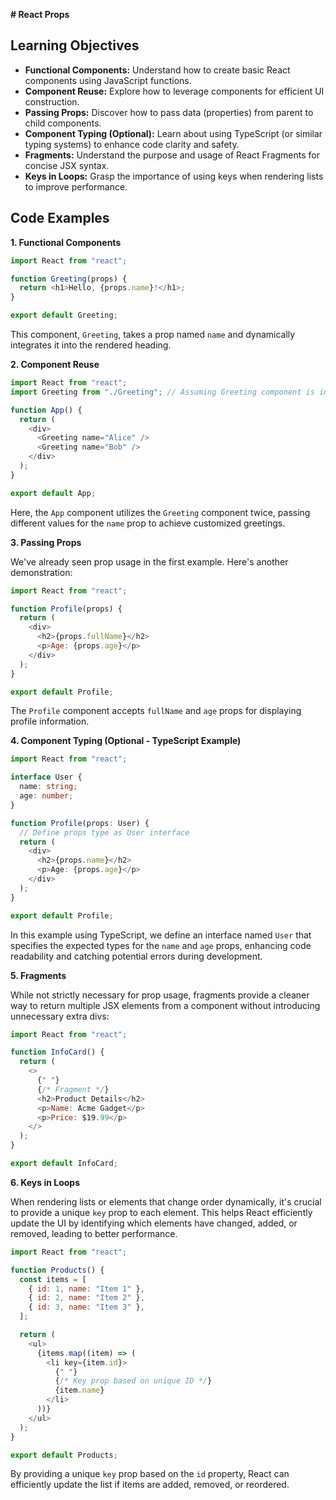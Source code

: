 **# React Props**

## Learning Objectives

- **Functional Components:** Understand how to create basic React components using JavaScript functions.
- **Component Reuse:** Explore how to leverage components for efficient UI construction.
- **Passing Props:** Discover how to pass data (properties) from parent to child components.
- **Component Typing (Optional):** Learn about using TypeScript (or similar typing systems) to enhance code clarity and safety.
- **Fragments:** Understand the purpose and usage of React Fragments for concise JSX syntax.
- **Keys in Loops:** Grasp the importance of using keys when rendering lists to improve performance.

## Code Examples

**1. Functional Components**

```javascript
import React from "react";

function Greeting(props) {
  return <h1>Hello, {props.name}!</h1>;
}

export default Greeting;
```

This component, `Greeting`, takes a prop named `name` and dynamically integrates it into the rendered heading.

**2. Component Reuse**

```javascript
import React from "react";
import Greeting from "./Greeting"; // Assuming Greeting component is in a separate file

function App() {
  return (
    <div>
      <Greeting name="Alice" />
      <Greeting name="Bob" />
    </div>
  );
}

export default App;
```

Here, the `App` component utilizes the `Greeting` component twice, passing different values for the `name` prop to achieve customized greetings.

**3. Passing Props**

We've already seen prop usage in the first example. Here's another demonstration:

```javascript
import React from "react";

function Profile(props) {
  return (
    <div>
      <h2>{props.fullName}</h2>
      <p>Age: {props.age}</p>
    </div>
  );
}

export default Profile;
```

The `Profile` component accepts `fullName` and `age` props for displaying profile information.

**4. Component Typing (Optional - TypeScript Example)**

```typescript
import React from "react";

interface User {
  name: string;
  age: number;
}

function Profile(props: User) {
  // Define props type as User interface
  return (
    <div>
      <h2>{props.name}</h2>
      <p>Age: {props.age}</p>
    </div>
  );
}

export default Profile;
```

In this example using TypeScript, we define an interface named `User` that specifies the expected types for the `name` and `age` props, enhancing code readability and catching potential errors during development.

**5. Fragments**

While not strictly necessary for prop usage, fragments provide a cleaner way to return multiple JSX elements from a component without introducing unnecessary extra divs:

```javascript
import React from "react";

function InfoCard() {
  return (
    <>
      {" "}
      {/* Fragment */}
      <h2>Product Details</h2>
      <p>Name: Acme Gadget</p>
      <p>Price: $19.99</p>
    </>
  );
}

export default InfoCard;
```

**6. Keys in Loops**

When rendering lists or elements that change order dynamically, it's crucial to provide a unique `key` prop to each element. This helps React efficiently update the UI by identifying which elements have changed, added, or removed, leading to better performance.

```javascript
import React from "react";

function Products() {
  const items = [
    { id: 1, name: "Item 1" },
    { id: 2, name: "Item 2" },
    { id: 3, name: "Item 3" },
  ];

  return (
    <ul>
      {items.map((item) => (
        <li key={item.id}>
          {" "}
          {/* Key prop based on unique ID */}
          {item.name}
        </li>
      ))}
    </ul>
  );
}

export default Products;
```

By providing a unique `key` prop based on the `id` property, React can efficiently update the list if items are added, removed, or reordered.
